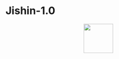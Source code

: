 # Jishin-1.0
<p align="center"><img src="https://japanesekanji.nobody.jp/image/self-confidence.gif" width="80"></p>

